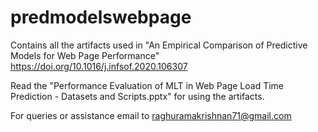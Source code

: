 # predmodelswebpage

Contains all the artifacts used in "An Empirical Comparison of Predictive Models for Web Page Performance"
https://doi.org/10.1016/j.infsof.2020.106307

Read the "Performance Evaluation of MLT in Web Page Load Time Prediction - Datasets and Scripts.pptx" for using the artifacts.

For queries or assistance email to raghuramakrishnan71@gmail.com
